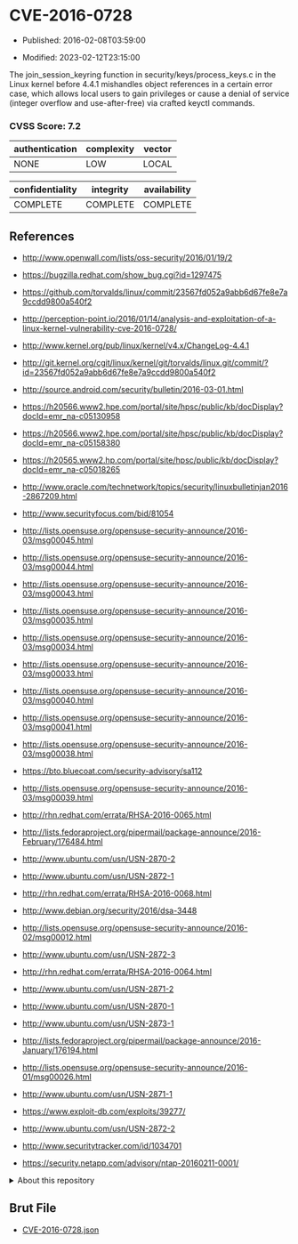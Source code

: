 # CVE-2016-0728

- Published: 2016-02-08T03:59:00

- Modified: 2023-02-12T23:15:00

The join_session_keyring function in security/keys/process_keys.c in the Linux kernel before 4.4.1 mishandles object references in a certain error case, which allows local users to gain privileges or cause a denial of service (integer overflow and use-after-free) via crafted keyctl commands.

### CVSS Score: **7.2**

| authentication | complexity | vector |
| --- | --- | --- |
| NONE | LOW | LOCAL |

| confidentiality | integrity | availability |
| --- | --- | --- |
| COMPLETE | COMPLETE | COMPLETE |

## References

* http://www.openwall.com/lists/oss-security/2016/01/19/2

* https://bugzilla.redhat.com/show_bug.cgi?id=1297475

* https://github.com/torvalds/linux/commit/23567fd052a9abb6d67fe8e7a9ccdd9800a540f2

* http://perception-point.io/2016/01/14/analysis-and-exploitation-of-a-linux-kernel-vulnerability-cve-2016-0728/

* http://www.kernel.org/pub/linux/kernel/v4.x/ChangeLog-4.4.1

* http://git.kernel.org/cgit/linux/kernel/git/torvalds/linux.git/commit/?id=23567fd052a9abb6d67fe8e7a9ccdd9800a540f2

* http://source.android.com/security/bulletin/2016-03-01.html

* https://h20566.www2.hpe.com/portal/site/hpsc/public/kb/docDisplay?docId=emr_na-c05130958

* https://h20566.www2.hpe.com/portal/site/hpsc/public/kb/docDisplay?docId=emr_na-c05158380

* https://h20565.www2.hp.com/portal/site/hpsc/public/kb/docDisplay?docId=emr_na-c05018265

* http://www.oracle.com/technetwork/topics/security/linuxbulletinjan2016-2867209.html

* http://www.securityfocus.com/bid/81054

* http://lists.opensuse.org/opensuse-security-announce/2016-03/msg00045.html

* http://lists.opensuse.org/opensuse-security-announce/2016-03/msg00044.html

* http://lists.opensuse.org/opensuse-security-announce/2016-03/msg00043.html

* http://lists.opensuse.org/opensuse-security-announce/2016-03/msg00035.html

* http://lists.opensuse.org/opensuse-security-announce/2016-03/msg00034.html

* http://lists.opensuse.org/opensuse-security-announce/2016-03/msg00033.html

* http://lists.opensuse.org/opensuse-security-announce/2016-03/msg00040.html

* http://lists.opensuse.org/opensuse-security-announce/2016-03/msg00041.html

* http://lists.opensuse.org/opensuse-security-announce/2016-03/msg00038.html

* https://bto.bluecoat.com/security-advisory/sa112

* http://lists.opensuse.org/opensuse-security-announce/2016-03/msg00039.html

* http://rhn.redhat.com/errata/RHSA-2016-0065.html

* http://lists.fedoraproject.org/pipermail/package-announce/2016-February/176484.html

* http://www.ubuntu.com/usn/USN-2870-2

* http://www.ubuntu.com/usn/USN-2872-1

* http://rhn.redhat.com/errata/RHSA-2016-0068.html

* http://www.debian.org/security/2016/dsa-3448

* http://lists.opensuse.org/opensuse-security-announce/2016-02/msg00012.html

* http://www.ubuntu.com/usn/USN-2872-3

* http://rhn.redhat.com/errata/RHSA-2016-0064.html

* http://www.ubuntu.com/usn/USN-2871-2

* http://www.ubuntu.com/usn/USN-2870-1

* http://www.ubuntu.com/usn/USN-2873-1

* http://lists.fedoraproject.org/pipermail/package-announce/2016-January/176194.html

* http://lists.opensuse.org/opensuse-security-announce/2016-01/msg00026.html

* http://www.ubuntu.com/usn/USN-2871-1

* https://www.exploit-db.com/exploits/39277/

* http://www.ubuntu.com/usn/USN-2872-2

* http://www.securitytracker.com/id/1034701

* https://security.netapp.com/advisory/ntap-20160211-0001/

<details>
<summary>About this repository</summary> 

  This repository is part of the project [Live Hack CVE](https://github.com/Live-Hack-CVE). Main website can be found [www.live-hack.org](https://www.live-hack.org) 
  
  Made by [Sn0wAlice](https://github.com/Sn0wAlice) for the people that care about security and need to have a feed of the latest CVEs. Hope you enjoy it, don't forget to star the repo and follow me on [Twitter](https://twitter.com/Sn0wAlice) and [Github](https://github.com/Sn0wAlice). And that is my [personnal website](https://www.alice-snow.me/)

  - [Home Page](https://github.com/Live-Hack-CVE)
  - [Framework](https://github.com/Live-Hack-CVE/cve-framework)
  - [CVE database](https://github.com/Live-Hack-CVE/full_database)
  - [Changelog](https://github.com/Live-Hack-CVE/Changelog)
</details>

## Brut File

* [CVE-2016-0728.json](https://raw.githubusercontent.com/Live-Hack-CVE/full_database/main/cves/2016/CVE-2016-0728.json)


